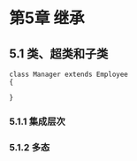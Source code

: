 # 第5章 继承 #

## 5.1 类、超类和子类 ##
	
	class Manager extends Employee
	{

	}

### 5.1.1 集成层次 ###

### 5.1.2 多态 ###